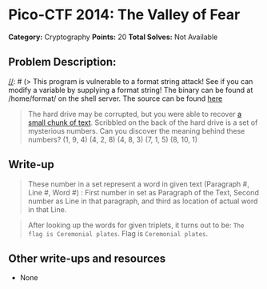 # Pico-CTF 2014: The Valley of Fear 

**Category:** Cryptography
**Points:** 20
**Total Solves:** Not Available
## Problem Description:

[//]: # (> This program is vulnerable to a format string attack! See if you can modify a variable by supplying a format string! The binary can be found at /home/format/ on the shell server. The source can be found [here](format.c\).)
> The hard drive may be corrupted, but you were able to recover [a small chunk of text](book.txt). Scribbled on the back of the hard drive is a set of mysterious numbers. Can you discover the meaning behind these numbers? (1, 9, 4) (4, 2, 8) (4, 8, 3) (7, 1, 5) (8, 10, 1)

## Write-up
[//]: # (> Your write up goes here.)
> These number in a set represent a word in given text (Paragraph #, Line #, Word #) : First number in set as Paragraph of the Text, Second number as Line in that paragraph, and third as location of actual word in that Line.

> After looking up the words for given triplets, it turns out to be: `The flag is Ceremonial plates`. Flag is `Ceremonial plates`.

## Other write-ups and resources

* None
